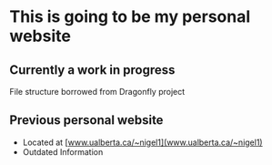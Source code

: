 # This is going to be my personal website

## Currently a work in progress
File structure borrowed from Dragonfly project

## Previous personal website
* Located at [www.ualberta.ca/~nigel1](www.ualberta.ca/~nigel1)
* Outdated Information
